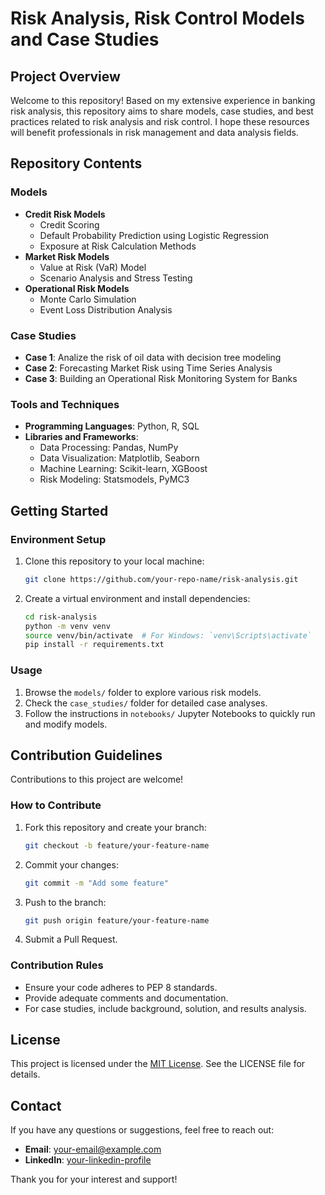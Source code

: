 
# Risk Analysis, Risk Control Models and Case Studies

## Project Overview

Welcome to this repository! Based on my extensive experience in banking risk analysis, this repository aims to share models, case studies, and best practices related to risk analysis and risk control. I hope these resources will benefit professionals in risk management and data analysis fields.

## Repository Contents

### Models
- **Credit Risk Models**
  - Credit Scoring
  - Default Probability Prediction using Logistic Regression
  - Exposure at Risk Calculation Methods
- **Market Risk Models**
  - Value at Risk (VaR) Model
  - Scenario Analysis and Stress Testing
- **Operational Risk Models**
  - Monte Carlo Simulation
  - Event Loss Distribution Analysis

### Case Studies
- **Case 1**: Analize the risk of oil data with decision tree modeling
- **Case 2**: Forecasting Market Risk using Time Series Analysis
- **Case 3**: Building an Operational Risk Monitoring System for Banks

### Tools and Techniques
- **Programming Languages**: Python, R, SQL
- **Libraries and Frameworks**:
  - Data Processing: Pandas, NumPy
  - Data Visualization: Matplotlib, Seaborn
  - Machine Learning: Scikit-learn, XGBoost
  - Risk Modeling: Statsmodels, PyMC3

## Getting Started

### Environment Setup
1. Clone this repository to your local machine:
   ```bash
   git clone https://github.com/your-repo-name/risk-analysis.git
   ```
2. Create a virtual environment and install dependencies:
   ```bash
   cd risk-analysis
   python -m venv venv
   source venv/bin/activate  # For Windows: `venv\Scripts\activate`
   pip install -r requirements.txt
   ```

### Usage
1. Browse the `models/` folder to explore various risk models.
2. Check the `case_studies/` folder for detailed case analyses.
3. Follow the instructions in `notebooks/` Jupyter Notebooks to quickly run and modify models.

## Contribution Guidelines

Contributions to this project are welcome!

### How to Contribute
1. Fork this repository and create your branch:
   ```bash
   git checkout -b feature/your-feature-name
   ```
2. Commit your changes:
   ```bash
   git commit -m "Add some feature"
   ```
3. Push to the branch:
   ```bash
   git push origin feature/your-feature-name
   ```
4. Submit a Pull Request.

### Contribution Rules
- Ensure your code adheres to PEP 8 standards.
- Provide adequate comments and documentation.
- For case studies, include background, solution, and results analysis.

## License

This project is licensed under the [MIT License](LICENSE). See the LICENSE file for details.

## Contact

If you have any questions or suggestions, feel free to reach out:
- **Email**: your-email@example.com
- **LinkedIn**: [your-linkedin-profile](https://linkedin.com/in/your-linkedin-profile)

Thank you for your interest and support!

